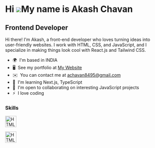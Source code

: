 Hi ![](https://user-images.githubusercontent.com/18350557/176309783-0785949b-9127-417c-8b55-ab5a4333674e.gif)My name is Akash Chavan
====================================================================================================================================

Frontend Developer
------------------

Hi there! I'm Akash, a front-end developer who loves turning ideas into user-friendly websites. I work with HTML, CSS, and JavaScript, and I specialize in making things look cool with React.js and Tailwind CSS.

* 🌍  I'm based in INDIA
* 🖥️  See my portfolio at [My Website](http://my-portfolio-84.netlify.app)
* ✉️  You can contact me at [achavan8495@gmail.com](mailto:achavan8495@gmail.com)
* 🧠  I'm learning Next.js, TypeScript
* 🤝  I'm open to collaborating on interesting JavaScript projects
* ⚡  I love coding

### Skills

<p align="left">
<a href="https://developer.mozilla.org/en-US/docs/Glossary/HTML5" target="_blank" rel="noreferrer"><img src="https://cdn-icons-png.flaticon.com/512/732/732212.png" width="36" height="36" alt="HTML5" /></a>

  <a href="https://developer.mozilla.org/en-US/docs/Glossary/HTML5" target="_blank" rel="noreferrer"><img src="[https://cdn-icons-png.flaticon.com/512/732/732212.png](https://encrypted-tbn0.gstatic.com/images?q=tbn:ANd9GcQi8WHiflZyXffrnb_rsoHv9OSZuNrC9kbyLg&usqp=CAU)https://encrypted-tbn0.gstatic.com/images?q=tbn:ANd9GcQi8WHiflZyXffrnb_rsoHv9OSZuNrC9kbyLg&usqp=CAU" width="36" height="36" alt="HTML5" /></a>
</p>
